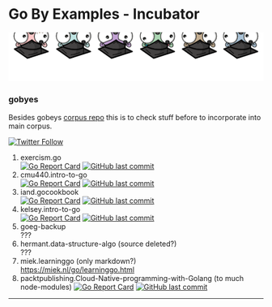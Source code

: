 # Go By Examples - Incubator

![Gophers get crazy](resources/gobyes-auffem-kopf.png)  
### gobyes
Besides gobeys [corpus repo](https://github.com/CodeFreezr/gobyes) this is to check stuff before to incorporate into main corpus.

[![Twitter Follow](https://img.shields.io/twitter/follow/DetlefBurkhardt.svg?style=social&label=Follow)]()

1. exercism.go  
[![Go Report Card](https://goreportcard.com/badge/github.com/exercism/go)](https://goreportcard.com/report/github.com/exercism/go) [![GitHub last commit](https://img.shields.io/github/last-commit/exercism/go.svg)](https://github.com/exercism/go)
1. cmu440.intro-to-go   
[![Go Report Card](https://goreportcard.com/badge/github.com/cmu440/intro-to-go)](https://goreportcard.com/report/github.com/cmu440/intro-to-go) [![GitHub last commit](https://img.shields.io/github/last-commit/cmu440/intro-to-go.svg)](https://github.com/cmu440/intro-to-go)  
1. iand.gocookbook   
[![Go Report Card](https://goreportcard.com/badge/github.com/iand/gocookbook)](https://goreportcard.com/report/github.com/iand/gocookbook) [![GitHub last commit](https://img.shields.io/github/last-commit/iand/gocookbook.svg)](https://github.com/iand/gocookbook)  
1. kelsey.intro-to-go   
[![Go Report Card](https://goreportcard.com/badge/github.com/kelseyhightower/intro-to-go-workshop)](https://goreportcard.com/report/github.com/kelseyhightower/intro-to-go-workshop)  [![GitHub last commit](https://img.shields.io/github/last-commit/kelseyhightower/intro-to-go-workshop.svg)](https://github.com/kelseyhightower/intro-to-go-workshop/)  
1. goeg-backup   
???
1. hermant.data-structure-algo (source deleted?)   
???
1. miek.learninggo (only markdown?)   
https://miek.nl/go/learninggo.html
1. packtpublishing.Cloud-Native-programming-with-Golang (to much node-modules)
[![Go Report Card](https://goreportcard.com/badge/github.com/packtpublishing/Cloud-Native-programming-with-Golang)](https://goreportcard.com/report/github.com/packtpublishing/Cloud-Native-programming-with-Golang) [![GitHub last commit](https://img.shields.io/github/last-commit/packtpublishing/Cloud-Native-programming-with-Golang.svg)](https://github.com/packtpublishing/Cloud-Native-programming-with-Golang)

---

